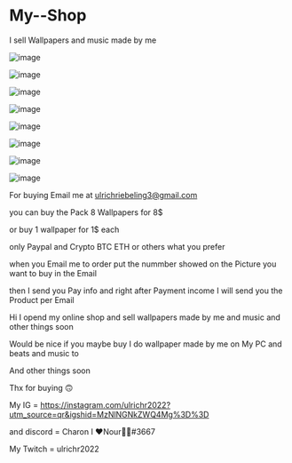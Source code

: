 # My--Shop
I sell Wallpapers and music made by me


![image](https://github.com/Ulrich2022/My--Shop/assets/92866058/22523190-b3f7-4bda-8996-1461f9e3ef8b)

![image](https://github.com/Ulrich2022/My--Shop/assets/92866058/9c19cf65-39f5-47fd-9b7e-9ef37bc42857)

![image](https://github.com/Ulrich2022/My--Shop/assets/92866058/aba3633c-6fbc-47b6-b3d3-1966cad75dd6)

![image](https://github.com/Ulrich2022/My--Shop/assets/92866058/f4297144-da68-4587-bc91-24a75c527f1a)

![image](https://github.com/Ulrich2022/My--Shop/assets/92866058/d1dc789f-d269-4e7c-a62a-be80c0bd01f5)

![image](https://github.com/Ulrich2022/My--Shop/assets/92866058/8e0fb14c-924e-415d-899e-01b23bca714e)

![image](https://github.com/Ulrich2022/My--Shop/assets/92866058/138956e8-bb9f-4fd2-abad-37b9d4a955bf)

![image](https://github.com/Ulrich2022/My--Shop/assets/92866058/72a938ab-e2e3-4a0b-8f7e-810e3791db2d)


For buying Email me at ulrichriebeling3@gmail.com 

you can buy the Pack 8 Wallpapers for 8$

or buy 1 wallpaper for 1$ each 

only Paypal and Crypto BTC ETH or others what you prefer

when you Email me to order put the nummber showed on the Picture you want to buy in the Email 

then I send you Pay info and right after Payment income I will send you the Product per Email 

Hi I opend my online shop and sell wallpapers made by me and music and other things soon


Would be nice if you maybe buy I do wallpaper made by me on My PC and beats and music to

And other things soon 

Thx for buying 🙃

My IG = https://instagram.com/ulrichr2022?utm_source=qr&igshid=MzNlNGNkZWQ4Mg%3D%3D

and discord = Charon I ❤Nour🐻🧸#3667

My Twitch = ulrichr2022 

